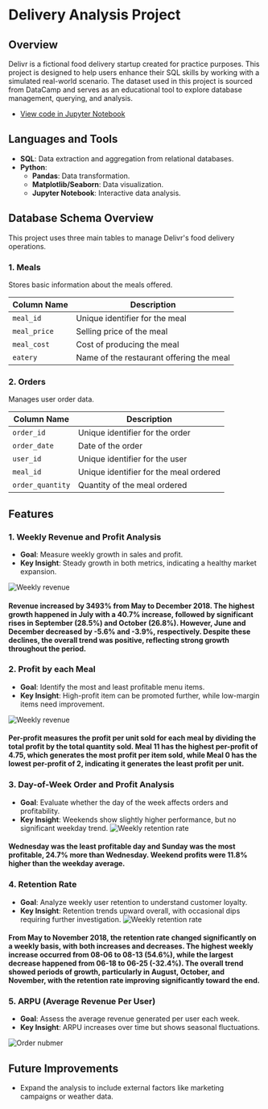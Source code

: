 #  Delivery Analysis Project 


## Overview

Delivr is a fictional food delivery startup created for practice purposes. This project is designed to help users enhance their SQL skills by working with a simulated real-world scenario. The dataset used in this project is sourced from DataCamp and serves as an educational tool to explore database management, querying, and analysis. 
- [View code in Jupyter Notebook](https://github.com/kensuke0529/delivery_analysis/blob/main/csv_file/visualization.ipynb)

## Languages and Tools

- **SQL**: Data extraction and aggregation from relational databases.
- **Python**:
  - **Pandas**: Data transformation.
  - **Matplotlib/Seaborn**: Data visualization.
  - **Jupyter Notebook**: Interactive data analysis.

## Database Schema Overview

This project uses three main tables to manage Delivr's food delivery operations.

### 1. Meals
Stores basic information about the meals offered.

| Column Name   | Description                   |
|---------------|-------------------------------|
| `meal_id`     | Unique identifier for the meal |
| `meal_price`  | Selling price of the meal      |
| `meal_cost`   | Cost of producing the meal     |
| `eatery`      | Name of the restaurant offering the meal |


### 2. Orders
Manages user order data.

| Column Name       | Description                     |
|-------------------|---------------------------------|
| `order_id`        | Unique identifier for the order |
| `order_date`      | Date of the order               |
| `user_id`         | Unique identifier for the user  |
| `meal_id`         | Unique identifier for the meal ordered |
| `order_quantity`  | Quantity of the meal ordered    |

## Features

### 1. **Weekly Revenue and Profit Analysis**
- **Goal**: Measure weekly growth in sales and profit.
- **Key Insight**: Steady growth in both metrics, indicating a healthy market expansion.

![Weekly revenue](https://github.com/kensuke0529/delivery_analysis/blob/main/images/download.png)

#### Revenue increased by 3493% from May to December 2018. The highest growth happened in July with a 40.7% increase, followed by significant rises in September (28.5%) and October (26.8%). However, June and December decreased by -5.6% and -3.9%, respectively. Despite these declines, the overall trend was positive, reflecting strong growth throughout the period.

### 2. **Profit by each Meal**
- **Goal**: Identify the most and least profitable menu items.
- **Key Insight**: High-profit item can be promoted further, while low-margin items need improvement.
  
![Weekly revenue](https://github.com/kensuke0529/delivery_analysis/blob/main/images/profit.png)

#### Per-profit measures the profit per unit sold for each meal by dividing the total profit by the total quantity sold. Meal 11 has the highest per-profit of 4.75, which generates the most profit per item sold, while Meal 0 has the lowest per-profit of 2, indicating it generates the least profit per unit.


### 3. **Day-of-Week Order and Profit Analysis**
- **Goal**: Evaluate whether the day of the week affects orders and profitability.
- **Key Insight**: Weekends show slightly higher performance, but no significant weekday trend.
![Weekly retention rate](https://github.com/kensuke0529/delivery_analysis/blob/main/images/output.png)

#### Wednesday was the least profitable day and Sunday was the most profitable, 24.7% more than Wednesday. Weekend profits were 11.8% higher than the weekday average.


### 4. **Retention Rate**
- **Goal**: Analyze weekly user retention to understand customer loyalty.
- **Key Insight**: Retention trends upward overall, with occasional dips requiring further investigation.
![Weekly retention rate](https://github.com/kensuke0529/delivery_analysis/blob/main/images/download%20(3).png)

#### From May to November 2018, the retention rate changed significantly on a weekly basis, with both increases and decreases. The highest weekly increase occurred from 08-06 to 08-13 (54.6%), while the largest decrease happened from 06-18 to 06-25 (-32.4%). The overall trend showed periods of growth, particularly in August, October, and November, with the retention rate improving significantly toward the end.

### 5. **ARPU (Average Revenue Per User)**
- **Goal**: Assess the average revenue generated per user each week.
- **Key Insight**: ARPU increases over time but shows seasonal fluctuations.

  
![Order nubmer](https://github.com/kensuke0529/delivery_analysis/blob/main/images/download%20(2).png)


## Future Improvements
- Expand the analysis to include external factors like marketing campaigns or weather data.

